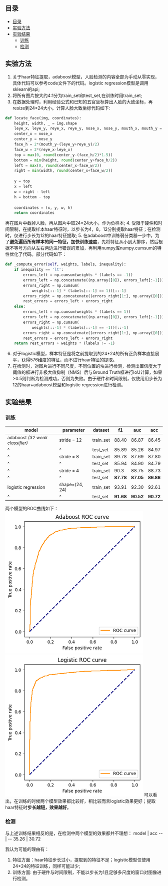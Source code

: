 ## 目录
- [目录](#目录)
- [实验方法](#实验方法)
- [实验结果](#实验结果)
  - [训练](#训练)
  - [检测](#检测)

## 实验方法
1. 关于haar特征提取，adaboost模型，人脸检测的内容全部为手动从零实现，具体代码可以参考code文件下的代码。logistic regression模型是调用sklearn的api;
2. 将所有图片按大约4:1分为train_set和test_set,在训练时用train_set;
3. 在数据处理时，利用经验公式和已知的五官坐标算出人脸的大致坐标，再resize到24*24大小。计算人脸大致坐标代码如下:
```python
def locate_face(img, coordinates):
    height, width, _ = img.shape
    leye_x, leye_y, reye_x, reye_y, nose_x, nose_y, mouth_x, mouth_y = coordinates
    center_x = nose_x
    center_y = nose_y
    face_h = 2*(mouth_y-(leye_y+reye_y)/2)
    face_w = 2*(reye_x-leye_x)
    top = max(0, round(center_y-(face_h/2)*1.5))
    bottom = min(height, round(center_y+face_h/2))
    left = max(0, round(center_x-face_w/2))
    right = min(width, round(center_x+face_w/2))

    y = top
    x = left
    w = right - left
    h = bottom - top

    coordinates = (x, y, w, h)
    return coordinates
```
再在图片中截掉人脸，再从图片中取24*24大小，作为负样本;
4. 受限于硬件和时间限制，在提取样本haar特征时，以步长为4，8，12分别提取haar特征；在检测时，仅进行步长为12的haar特征提取;
5. 在adaboost中训练弱分类器一步中，为了**避免遍历所有样本的同一特征，加快训练速度**，先将特征从小到大排序，然后根据不等号方向从左右两边进行错误的累加，再利用numpy库numpy.cumsum的特性优化了代码。部分代码如下：
```python
def _compute_error(self, weights, labels, inequality):
    if inequality == 'lt':
        errors_left = np.cumsum(weights * (labels == -1))
        errors_left = np.concatenate((np.array([0]), errors_left[:-1]))
        errors_right = np.cumsum(
            weights[::-1] * (labels[::-1] == 1))[::-1]
        errors_right = np.concatenate((errors_right[1:], np.array([0])))
        rest_errors = errors_left + errors_right
    else:
        errors_left = np.cumsum(weights * (labels == 1))
        errors_left = np.concatenate((np.array([0]), errors_left[:-1]))
        errors_right = np.cumsum(
            weights[::-1] * (labels[::-1] == -1))[::-1]
        errors_right = np.concatenate((errors_right[1:], np.array([0])))
        rest_errors = errors_left + errors_right
    return rest_errors + weights * (labels != -1)
```
6. 对于logistic模型，样本特征是将之前提取到的24*24的所有正负样本直接展平，获得576维度的特征，而不进行haar特征的提取。
7. 在检测时，对图片进行不同尺度，不同位置的块进行检测，检测出置信度大于阈值的框进行非极大值抑制（NMS）后与Ground Truth框进行IoU计算，如果>0.5则判断为检测成功，否则为失败。由于硬件和时间限制，仅使用用步长为12的haar+adaboost模型和logistic regression进行检测。

## 实验结果 

### 训练

model | parameter  |dataset | f1  | auc | acc
-- | -- |-- | -- | -- | --
adaboost *(32 weak classifier)* | stride = 12 |train_set | 88.40 | 86.87 | 86.45 
^ |^  |test_set  | 85.89 | 85.26 | 84.97
^ |stride = 8| train_set | 89.78 | 87.69 | 87.80
^ |^  |test_set  | 85.94 | 84.90 | 84.79
^ |stride = 4| train_set | 90.3 | 88.75 | 88.73
^ |^  |test_set  | **87.78** | **87.05** | **86.86**
logistic regression|shape=(24, 24) | train_set | 93.91 | 92.30 | 92.61
^ | ^ |test_set |**91.68** | **90.52** | **90.72**

两个模型的ROC曲线如下：
![Adaboost ROC](image/adaboost_roc.png)
![Logistic Regression ROC](image/Logistic_roc.png)
可以看出，在训练的时候两个模型效果都比较好，相比较而言logistic效果更好；提取haar特征时**步长越短，效果越好**。

### 检测
与上述训练结果相反的是，在检测中两个模型的效果都并不理想：
model | acc
-- | --
35.26 | 30.72

我认为可能的理由有：
1. 特征方面：haar特征步长过小，提取到的特征不足；logistic模型仅使用24*24的特征训练，同样可能过少;
2. 训练方面: 由于硬件与时间限制，不能以步长为1且足够多尺度的窗口对图像进行检测。
